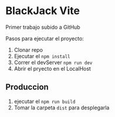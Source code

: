 # BlackJack Vite 

Primer trabajo subido a GitHub

Pasos para ejecutar el proyecto: 

1. Clonar repo
2. Ejecutar el ```npm install```
3. Correr el devServer ```npm run dev```
4. Abrir el pryecto en el LocalHost

## Produccion 

1. ejecutar el ```npm run build```
2. Tomar la carpeta ```dist``` para desplegarla